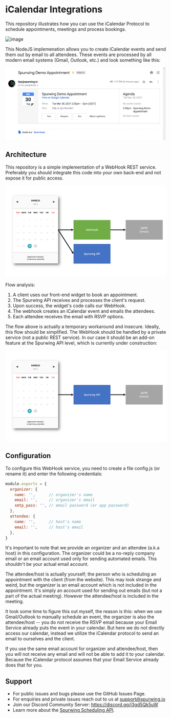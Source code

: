 # iCalendar Integrations
This repository illustrates how you can use the iCalendar Protocol to schedule appointments, meetings and process bookings.

![image](https://user-images.githubusercontent.com/9488406/119051800-ed8af400-b9c3-11eb-861c-2a4f6d161c94.png)

This NodeJS implemenation allows you to create iCalendar events and send them out by email to all attendees. These events are processed by all modern email systems (Gmail, Outlook, etc.) and look something like this:

![appointment scheduling with ical](assets/a.png)

## Architecture
This repository is a simple implementation of a WebHook REST service. Preferably you should integrate this code into your own back-end and not expose it for public access.

![appointment booking icalendar flow](assets/c.png)

Flow analysis:

1. A client uses our front-end widget to book an appointment.
2. The Spurwing API receives and processes the client's request.
3. Upon success, the widget's code calls our WebHook.
4. The webhook creates an iCalendar event and emails the attendees.
5. Each attendee receives the email with RSVP options.

The flow above is actually a temporary workaround and insecure. Ideally, this flow should be simplified. The WebHook should be handled by a private service (not a public REST service). In our case it should be an add-on feature at the Spurwing API level, which is currently under construction:

![appointment booking icalendar flow](assets/b.png)



## Configuration
To configure this WebHook service, you need to create a file config.js (or rename it) and enter the following credentials:

```js
module.exports = {
  organizer: {
    name: '',      // organizer's name
    email: '',     // organizer's email
    smtp_pass: '', // email password (or app password)
  },
  attendee: {
    name: '',      // host's name
    email: '',     // host's email
  },
}
```

It's important to note that we provide an organizer and an attendee (a.k.a host) in this configuration. The organizer could be a no-reply company email or an email account used only for sending automated emails. This shouldn't be your actual email account.

The attendee/host is actually yourself; the person who is scheduling an appointment with the client (from the website). This may look strange and weird, but the organizer is an email account which is not included in the appointment. It's simply an account used for sending out emails (but not a part of the actual meeting). However the attendee/host is included in the meeting.

It took some time to figure this out myself, the reason is this: when we use Gmail/Outlook to manually schedule an event, the organizer is also the attendee/host -- you do not receive the RSVP email because your Email Service already puts the event in your calendar. But here we do not directly access our calendar, instead we utilize the iCalendar protocol to send an email to ourselves and the client.

If you use the same email account for organizer and attendee/host, then you will not receive any email and will not be able to add it to your calendar. Because the iCalendar protocol assumes that your Email Service already does that for you.


## Support
- For public issues and bugs please use the GitHub Issues Page.
- For enquiries and private issues reach out to us at support@spurwing.io
- Join our Discord Community Server: https://discord.gg/j3gd5Qk5uW
- Learn more about the [Spurwing Scheduling API](https://github.com/Spurwing/Appointment-Scheduling-API).
